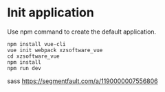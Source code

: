 # Init application
Use npm command to create the default application.
```
npm install vue-cli
vue init webpack xzsoftware_vue
cd xzsoftware_vue
npm install
npm run dev
```


sass
https://segmentfault.com/a/1190000007556806

```

```
